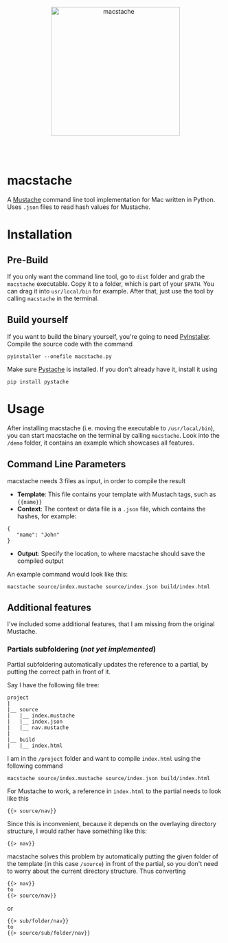 <br></br>
<p align="center">
  <img src="https://github.com/columbbus/macstache/blob/master/resources/macstache.png?raw=true" alt="macstache" height="300"/>
</p>
<br></br>


# macstache
A [Mustache](https://mustache.github.io) command line tool implementation for Mac written in Python. Uses `.json` files to read hash values for Mustache.



# Installation

## Pre-Build
If you only want the command line tool, go to `dist` folder and grab the `macstache` executable. Copy it to a folder, which is part of your `$PATH`. You can drag it into `usr/local/bin` for example. After that, just use the tool by calling `macstache` in the terminal.


## Build yourself
If you want to build the binary yourself, you're going to need [PyInstaller](https://www.pyinstaller.org). Compile the source code with the command
```
pyinstaller --onefile macstache.py
```

Make sure [Pystache](https://github.com/defunkt/pystache) is installed. If you don't already have it, install it using
```
pip install pystache
```



# Usage
After installing macstache (i.e. moving the executable to `/usr/local/bin`), you can start macstache on the terminal by calling `macstache`. Look into the `/demo` folder, it contains an example which showcases all features.


## Command Line Parameters
macstache needs 3 files as input, in order to compile the result
* **Template**: This file contains your template with Mustach tags, such as `{{name}}`
* **Context**: The context or data file is a `.json` file, which contains the hashes, for example:
```
{
   "name": "John"
}
```

* **Output**: Specify the location, to where macstache should save the compiled output

An example command would look like this:
```
macstache source/index.mustache source/index.json build/index.html
```


## Additional features
I've included some additional features, that I am missing from the original Mustache.

### Partials subfoldering (*not yet implemented*)
Partial subfoldering automatically updates the reference to a partial, by putting the correct path in front of it.

Say I have the following file tree:
```
project
|
|__ source
|   |__ index.mustache
|   |__ index.json
|   |__ nav.mustache
|
|__ build
|   |__ index.html
```
I am in the `/project` folder and want to compile `index.html` using the following command
```
macstache source/index.mustache source/index.json build/index.html
```
For Mustache to work, a reference in `index.html` to the partial needs to look like this
```
{{> source/nav}}
```
Since this is inconvenient, because it depends on the overlaying directory structure, I would rather have something like this:
```
{{> nav}}
```
macstache solves this problem by automatically putting the given folder of the template (in this case `/source`) in front of the partial, so you don't need to worry about the current directory structure. Thus converting
```
{{> nav}}
to
{{> source/nav}}
```
or
```
{{> sub/folder/nav}}
to
{{> source/sub/folder/nav}}
```
